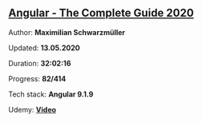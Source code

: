 
## [Angular - The Complete Guide 2020](https://coursehunter.net/course/udemy-angular-4-2-the-complete-guide)

Author: **Maximilian Schwarzmüller**

Updated: **13.05.2020**

Duration: **32:02:16**

Progress: **82/414**

Tech stack: **Angular 9.1.9**

Udemy: **[Video](https://www.udemy.com/course/the-complete-guide-to-angular-2/)**
